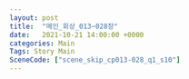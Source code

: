 ```yaml
---
layout: post
title:  "메인_회상_013~028장"
date:   2021-10-21 14:00:00 +0000
categories: Main
Tags: Story Main
SceneCode: ["scene_skip_cp013-028_q1_s10"]
---
```

